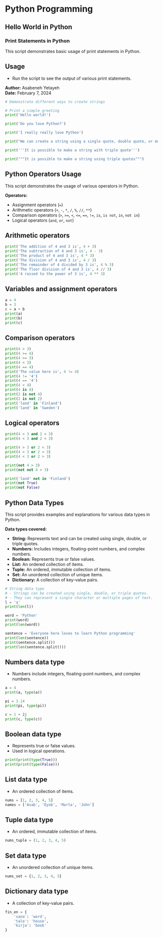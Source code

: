 # Python Programming

## Hello World in Python

### Print Statements in Python

This script demonstrates basic usage of print statements in Python.

## Usage

- Run the script to see the output of various print statements.

**Author:** Asabeneh Yetayeh  
**Date:** February 7, 2024

```python
# Demonstrate different ways to create strings

# Print a simple greeting
print('Hello world!')

print('Do you love Python?')

print('I really really love Python')

print("We can create a string using a single quote, double quote, or multiple quotes")

print('''It is possible to make a string with triple quote''')

print("""It is possible to make a string using triple quotes""")
```

## Python Operators Usage

This script demonstrates the usage of various operators in Python.

**Operators:**

- Assignment operators (`=`)
- Arithmetic operators (`+`, `-`, `*`, `/`, `%`, `//`, `**`)
- Comparison operators (`>`, `>=`, `<`, `<=`, `==`, `!=`, `is`, `is not`, `in`, `not in`)
- Logical operators (`and`, `or`, `not`)

## Arithmetic operators

```python
print('The addition of 4 and 3 is', 4 + 3)
print('The subtraction of 4 and 3 is', 4 - 3)
print('The product of 4 and 3 is', 4 * 3)
print('The division of 4 and 3 is', 4 / 3)
print('The remainder of 4 divided by 3 is', 4 % 3)
print('The floor division of 4 and 3 is', 4 // 3)
print('4 raised to the power of 3 is', 4 ** 3)
```

## Variables and assignment operators

```py
a = 4
b = 3
c = a + b
print(a)
print(b)
print(c)
```

## Comparison operators

```py
print(4 > 3)
print(4 >= 4)
print(4 >= 3)
print(4 < 3)
print(4 == 4)
print('The value here is', 4 != 4)
print(4 != '4')
print(4 == '4')
print(4 < 4)
print(4 is 4)
print(2 is not 4)
print(2 is not 2)
print('land' in 'Finland')
print('land' in 'Sweden')
```

## Logical operators

```py
print(4 > 3 and 2 < 3)
print(4 < 3 and 2 < 3)

print(4 > 3 or 2 < 3)
print(4 < 3 or 2 < 3)
print(4 < 3 or 2 > 3)

print(not 4 > 3)
print(not not 4 > 3)

print('land' not in 'Finland')
print(not True)
print(not False)
```

## Python Data Types

This script provides examples and explanations for various data types in Python.

**Data types covered:**

- **String:** Represents text and can be created using single, double, or triple quotes.
- **Numbers:** Includes integers, floating-point numbers, and complex numbers.
- **Boolean:** Represents true or false values.
- **List:** An ordered collection of items.
- **Tuple:** An ordered, immutable collection of items.
- **Set:** An unordered collection of unique items.
- **Dictionary:** A collection of key-value pairs.

```python
# String data type
# - Strings can be created using single, double, or triple quotes.
# - They can represent a single character or multiple pages of text.
l = 'a'
print(len(l))

word = 'Python'
print(word)
print(len(word))

sentence = 'Everyone here loves to learn Python programming'
print(len(sentence))
print(sentence.split())
print(len(sentence.split()))
```

## Numbers data type

- Numbers include integers, floating-point numbers, and complex numbers.

```py
a = 4
print(a, type(a))

pi = 3.14
print(pi, type(pi))

c = 1 + 2j
print(c, type(c))
```

## Boolean data type

- Represents true or false values.
- Used in logical operations.

```py
print(print(type(True)))
print(print(type(False)))
```

## List data type

- An ordered collection of items.

```py
nums = [1, 2, 3, 4, 5]
names = ['Asab', 'Eyob', 'Marta', 'John']
```

## Tuple data type

- An ordered, immutable collection of items.

```py
nums_tuple = (1, 2, 3, 4, 5)
```

## Set data type

- An unordered collection of unique items.

```py
nums_set = {1, 2, 3, 4, 5}
```

## Dictionary data type

- A collection of key-value pairs.

```py
fin_en = {
    'sana': 'word',
    'talo': 'house',
    'kirja': 'book'
}
```
